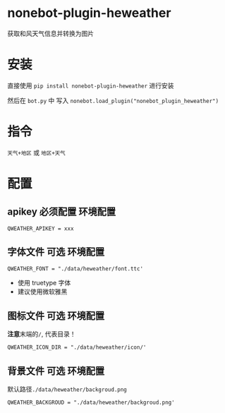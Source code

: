 # nonebot-plugin-heweather

获取和风天气信息并转换为图片

# 安装

直接使用 `pip install nonebot-plugin-heweather` 进行安装

然后在 `bot.py` 中 写入 `nonebot.load_plugin("nonebot_plugin_heweather")`

# 指令

`天气+地区` 或 `地区+天气`

# 配置

## apikey 必须配置 环境配置

```
QWEATHER_APIKEY = xxx
```

## 字体文件 可选 环境配置

```
QWEATHER_FONT = "./data/heweather/font.ttc'
```

- 使用 truetype 字体
- 建议使用微软雅黑

## 图标文件 可选 环境配置

**注意**末端的`/`, 代表目录！

```
QWEATHER_ICON_DIR = "./data/heweather/icon/'
```

## 背景文件 可选 环境配置


默认路径`./data/heweather/backgroud.png`

```
QWEATHER_BACKGROUD = "./data/heweather/backgroud.png'
```


